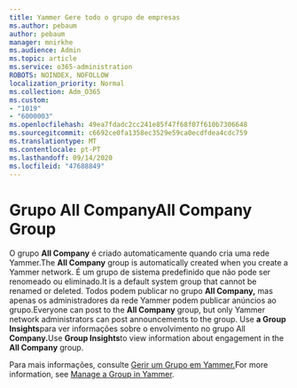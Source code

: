 ```yaml
---
title: Yammer Gere todo o grupo de empresas
ms.author: pebaum
author: pebaum
manager: mnirkhe
ms.audience: Admin
ms.topic: article
ms.service: o365-administration
ROBOTS: NOINDEX, NOFOLLOW
localization_priority: Normal
ms.collection: Adm_O365
ms.custom:
- "1019"
- "6000003"
ms.openlocfilehash: 49ea7fdadc2cc241e85f47f68f07f610b7306648
ms.sourcegitcommit: c6692ce0fa1358ec3529e59ca0ecdfdea4cdc759
ms.translationtype: MT
ms.contentlocale: pt-PT
ms.lasthandoff: 09/14/2020
ms.locfileid: "47688849"
---
```

# <a name="all-company-group"></a><span data-ttu-id="9113a-102">Grupo All Company</span><span class="sxs-lookup"><span data-stu-id="9113a-102">All Company Group</span></span>

<span data-ttu-id="9113a-103">O grupo **All Company** é criado automaticamente quando cria uma rede Yammer.</span><span class="sxs-lookup"><span data-stu-id="9113a-103">The **All Company** group is automatically created when you create a Yammer network.</span></span> <span data-ttu-id="9113a-104">É um grupo de sistema predefinido que não pode ser renomeado ou eliminado.</span><span class="sxs-lookup"><span data-stu-id="9113a-104">It is a default system group that cannot be renamed or deleted.</span></span> <span data-ttu-id="9113a-105">Todos podem publicar no grupo **All Company,** mas apenas os administradores da rede Yammer podem publicar anúncios ao grupo.</span><span class="sxs-lookup"><span data-stu-id="9113a-105">Everyone can post to the **All Company** group, but only Yammer network administrators can post announcements to the group.</span></span> <span data-ttu-id="9113a-106">Use **a Group Insights**para ver informações sobre o envolvimento no grupo All **Company.**</span><span class="sxs-lookup"><span data-stu-id="9113a-106">Use **Group Insights**to view information about engagement in the **All Company** group.</span></span>

<span data-ttu-id="9113a-107">Para mais informações, consulte [Gerir um Grupo em Yammer.](https://support.office.com/article/Manage-a-group-in-Yammer-6e05c6d6-5548-4c88-89cd-e6757a514ef2)</span><span class="sxs-lookup"><span data-stu-id="9113a-107">For more information, see [Manage a Group in Yammer](https://support.office.com/article/Manage-a-group-in-Yammer-6e05c6d6-5548-4c88-89cd-e6757a514ef2).</span></span>
